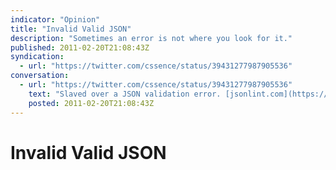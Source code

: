 ```yaml
---
indicator: "Opinion"
title: "Invalid Valid JSON"
description: "Sometimes an error is not where you look for it."
published: 2011-02-20T21:08:43Z
syndication:
  - url: "https://twitter.com/cssence/status/39431277987905536"
conversation:
  - url: "https://twitter.com/cssence/status/39431277987905536"
    text: "Slaved over a JSON validation error. [jsonlint.com](https://www.jsonlint.com/) said all is well, thank you Google for pointing out it’s a MIME type thing."
    posted: 2011-02-20T21:08:43Z
---
```


# Invalid Valid JSON
